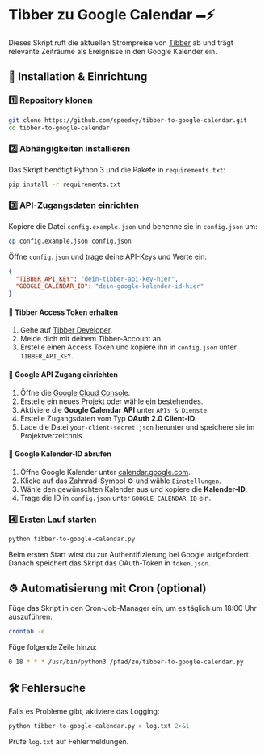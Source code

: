 # Tibber zu Google Calendar 🗕️⚡

Dieses Skript ruft die aktuellen Strompreise von [Tibber](https://tibber.com) ab und trägt relevante Zeiträume als Ereignisse in den Google Kalender ein.

## 🔧 Installation & Einrichtung

### 1️⃣ Repository klonen
```sh
git clone https://github.com/speedxy/tibber-to-google-calendar.git
cd tibber-to-google-calendar
```

### 2️⃣ Abhängigkeiten installieren
Das Skript benötigt Python 3 und die Pakete in `requirements.txt`:

```sh
pip install -r requirements.txt
```

### 3️⃣ API-Zugangsdaten einrichten
Kopiere die Datei `config.example.json` und benenne sie in `config.json` um:

```sh
cp config.example.json config.json
```

Öffne `config.json` und trage deine API-Keys und Werte ein:

```json
{
  "TIBBER_API_KEY": "dein-tibber-api-key-hier",
  "GOOGLE_CALENDAR_ID": "dein-google-kalender-id-hier"
}
```

#### 🔐 Tibber Access Token erhalten
1. Gehe auf [Tibber Developer](https://developer.tibber.com/).
2. Melde dich mit deinem Tibber-Account an.
3. Erstelle einen Access Token und kopiere ihn in `config.json` unter `TIBBER_API_KEY`.

#### 👤 Google API Zugang einrichten
1. Öffne die [Google Cloud Console](https://console.cloud.google.com/).
2. Erstelle ein neues Projekt oder wähle ein bestehendes.
3. Aktiviere die **Google Calendar API** unter `APIs & Dienste`.
4. Erstelle Zugangsdaten vom Typ **OAuth 2.0 Client-ID**.
5. Lade die Datei `your-client-secret.json` herunter und speichere sie im Projektverzeichnis.

#### 📅 Google Kalender-ID abrufen
1. Öffne Google Kalender unter [calendar.google.com](https://calendar.google.com/).
2. Klicke auf das Zahnrad-Symbol ⚙ und wähle `Einstellungen`.
3. Wähle den gewünschten Kalender aus und kopiere die **Kalender-ID**.
4. Trage die ID in `config.json` unter `GOOGLE_CALENDAR_ID` ein.

### 4️⃣ Ersten Lauf starten
```sh
python tibber-to-google-calendar.py
```

Beim ersten Start wirst du zur Authentifizierung bei Google aufgefordert. Danach speichert das Skript das OAuth-Token in `token.json`.

## ⚙️ Automatisierung mit Cron (optional)
Füge das Skript in den Cron-Job-Manager ein, um es täglich um 18:00 Uhr auszuführen:

```sh
crontab -e
```

Füge folgende Zeile hinzu:
```sh
0 18 * * * /usr/bin/python3 /pfad/zu/tibber-to-google-calendar.py
```

## 🛠️ Fehlersuche
Falls es Probleme gibt, aktiviere das Logging:

```sh
python tibber-to-google-calendar.py > log.txt 2>&1
```

Prüfe `log.txt` auf Fehlermeldungen.